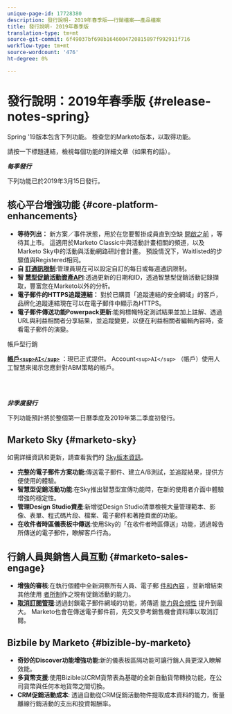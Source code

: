 ```yaml
---
unique-page-id: 17728380
description: 發行說明- 2019年春季版——行銷檔案——產品檔案
title: 發行說明- 2019年春季版
translation-type: tm+mt
source-git-commit: 6f49037bf698b1646004720815897f992911f716
workflow-type: tm+mt
source-wordcount: '476'
ht-degree: 0%

---
```



# 發行說明：2019年春季版 {#release-notes-spring}

Spring &#39;19版本包含下列功能。 檢查您的Marketo版本，以取得功能。

請按一下標題連結，檢視每個功能的詳細文章（如果有的話）。

***每季發行***

下列功能已於2019年3月15日發行。

## 核心平台增強功能 {#core-platform-enhancements}

* **等待列出：** 新方案／事件狀態，用於在您要暫掛成員直到空缺 [開啟之前](../../product-docs/core-marketo-concepts/smart-campaigns/program-flow-actions/change-program-status.md) ，等待其上市。 這適用於Marketo Classic中與活動計畫相關的頻道，以及Marketo Sky中的活動與活動網路研討會計畫。 預設情況下，Waitlisted的步驟值與Registered相同。
* **自 [訂通訊限制](../../product-docs/administration/email-setup/enable-communication-limits.md)**:管理員現在可以設定自訂的每日或每週通訊限制。
* **智 [慧型促銷活動資產API](http://developers.marketo.com/rest-api/assets/campaigns/)**:透過更新的日期和ID，透過智慧型促銷活動記錄擷取，豐富您在Marketo以外的分析。
* **電子郵件的HTTPS追蹤連結：** 對於已購買「追蹤連結的安全網域」的客戶，品牌化追蹤連結現在可以在電子郵件中顯示為HTTPS。
* **電子郵件傳送功能Powerpack更新**:能夠標幟特定測試結果並加上註解、透過URL與利益相關者分享結果，並追蹤變更，以便在利益相關者編輯內容時，查看電子郵件的演變。

帳戶型行銷

**[帳戶`<sup>AI</sup>`](../../product-docs/account-based-marketing/account-profiling/account-profiling-ranking-and-tuning.md)** ：現已正式提供。 Account`<sup>AI</sup>` （帳戶）使用人工智慧來揭示您應針對ABM策略的帳戶。

<br> 

***非季度發行***

下列功能預計將於整個第一日曆季度及2019年第二季度初發行。

## Marketo Sky {#marketo-sky}

如需詳細資訊和更新，請查看我們的 [Sky版本資訊](https://help.marketo.com/hc/en-us/articles/360015760534-Q1-Releases)。

* **完整的電子郵件方案功能**:傳送電子郵件、建立A/B測試，並追蹤結果，提供方便使用的體驗。
* **智慧型促銷活動功能**:在Sky推出智慧型宣傳功能時，在新的使用者介面中體驗增強的穩定性。
* **管理Design Studio資產**:新增從Design Studio清單檢視大量管理範本、影像、表單、程式碼片段、檔案、電子郵件和著陸頁面的功能。
* **在收件者時區儀表板中傳送**:使用Sky的「在收件者時區傳送」功能，透過報告所傳送的電子郵件，瞭解客戶行為。

## 行銷人員與銷售人員互動 {#marketo-sales-engage}

* **增強的審核**:在執行個體中全新洞察所有人員、電子郵 [件和內容](../../product-docs/marketo-sales-connect/templates/view-template-list-as-a-another-user.md) ，並新增結束其他使用 [者所制](../../product-docs/marketo-sales-connect/campaigns/view-campaigns-list-as-another-user.md)作之現有促銷活動的能力。
* **[取消訂閱管理](../../product-docs/marketo-sales-connect/email/unsubscribes/marketo-unsubscribe-check.md)**:透過封鎖電子郵件網域的功能，將傳遞 [能力與合規性](../../product-docs/marketo-sales-connect/admin/blocked-domains.md) 提升到最大。 Marketo也會在傳送電子郵件前，先交叉參考銷售機會資料庫以取消訂閱。

## Bizbile by Marketo {#bizible-by-marketo}

* **奇妙的Discover功能增強功能**:新的儀表板區隔功能可讓行銷人員更深入瞭解效能。
* **多貨幣支援**:使用Bizible以CRM貨幣表為基礎的全新自動貨幣轉換功能，在公司貨幣與任何本地貨幣之間切換。
* **CRM促銷活動成本**: 透過自動從CRM促銷活動物件提取成本資料的能力，衡量離線行銷活動的支出和投資報酬率。

